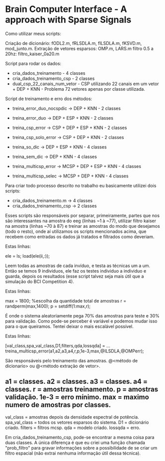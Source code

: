 # Brain Computer Interface - A approach with Sparse Signals

Como utilizar meus scripts:

Criação de dicionário: fODL2.m, fRLSDLA.m, fILSDLA.m, fKSVD.m, mod_junto.m.
Extração de vetores esparsos: OMP.m, LARS.m
filtro 0.5 a 20hz: filtro_kaiser_0a20.m

Script para rodar os dados:

- cria_dados_treinamento -  4 classes
- cria_dados_treinamento_csp - 2 classes
- dual_csp_22_canais_num_vetor - CSP utilizando 22 canais em um vetor + DEP + KNN - Problema 72 vetores apenas por classe utilizada.

Script de treinamento e erro dos métodos:

- treina_error_duo_nocspdic -> DEP + KNN - 2 classes
- treina_error_duo -> DEP + ESP + KNN - 2 classes
- treina_csp_error -> CSP + DEP + ESP + KNN - 2 classes
- treina_csp_solo_error -> CSP + DEP + KNN - 2 classes

- treina_so_dic ->  DEP + ESP + KNN - 4 classes
- treina_sem_dic -> DEP + KNN - 4 classes
- treina_multicsp_error -> MCSP + DEP + ESP + KNN - 4 classes
- treina_multicsp_selec -> MCSP + DEP + KNN - 4 classes



Para criar todo processo descrito no trabalho eu basicamente utilizei dois scripts:
- cria_dados_treinamento.m -> 4 classes
- cria_dados_treinamento_csp -> 2 classes

Esses scripts são responsáveis por separar, primeiramente, partes que nos são interessantes na amostra do eeg (linhas ~1 à ~77), utilizar filtro kaiser na amostra (linhas ~70 à 87) e treinar as amostras do modo que desejamos (todo o resto), onde aí utilizamos os scripts mencionados acima, que recebem como entradas os dados já tratados e filtrados como deveriam.

Estas linhas:

ele = ls;
load(ele(ii,:));

Leem todas as amostras de cada invíduo, e testa as técnicas um a um. Então se temos 9 individuos, ele faz os testes individuo a individuo e guarda, depois os resultados (esse script talvez seja mais útil que a simulação do BCI Competition 4).

Estas linhas:

  max = 1800; %escolha da quantidade total de amostras
    r = randperm(max,1400);
    p = setdiff(1:max,r);
	
É onde o sistema aleatoriamente pega 70% das amostras para teste e 30% para validação. Como pode-se perceber é variável e podemos mudar isso para o que queiramos. Tentei deixar o mais escalável possível.

Estas linhas:

[val_class,spa_val_class,D1,filters,qda,lossqda] = ...
       treina_multicsp_error(a1,a2,a3,a4,r,p,1e-3,max,@ILSDLA,@OMPerr);
	   
São responsáveis pelo treinamento das amostras. @<método de dicionario> ou @<método extração de vetor>.

a1 = classes.
a2 = classes.
a3 = classes.
a4 = classes.
r = amostras treinamento.
p = amostras validação.
1e-3 = erro mínimo.
max = maximo numero de amostras por classes.
---
val_class = amostras depois da densidade espectral de potência.
spa_val_class = todos os vetores esparsos do sistema.
D1 =  dicionário criado.
filters = filtros mcsp.
qda = modelo criado.
lossqda = erro.


Em cria_dados_treinamento_csp, pode-se encontrar a mesma coisa para duas classes. A única diferença é que eu criei uma função chamada "prob_filtro" para gravar informações sobre a possibilidade de se criar um filtro espacial (não extrai nenhuma informação útil dessa técnica).

